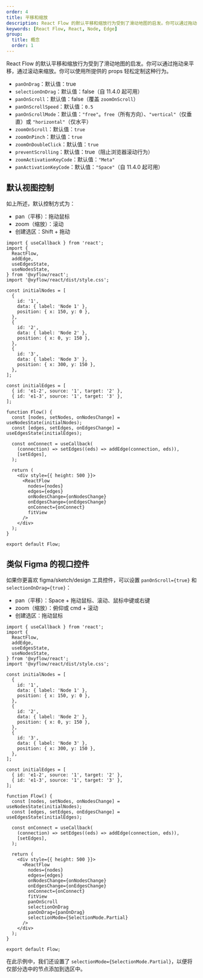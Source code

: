 ```yaml
---
order: 4
title: 平移和缩放
description: React Flow 的默认平移和缩放行为受到了滑动地图的启发。你可以通过拖动来平移，通过滚动来缩放。你可以使用所提供的 props 轻松定制这种行为。
keywords: [React Flow, React, Node, Edge]
group:
  title: 概念
  order: 1
---
```


React Flow 的默认平移和缩放行为受到了滑动地图的启发。你可以通过拖动来平移，通过滚动来缩放。你可以使用所提供的 props 轻松定制这种行为。

- `panOnDrag`：默认值：true
- `selectionOnDrag`：默认值：false（自 11.4.0 起可用）
- `panOnScroll`：默认值：false（覆盖 `zoomOnScroll`）
- `panOnScrollSpeed`：默认值：`0.5`
- `panOnScrollMode`：默认值：`"free"`。`free`（所有方向）、`"vertical"`（仅垂直）或 `"horizontal"`（仅水平）
- `zoomOnScroll`：默认值：`true`
- `zoomOnPinch`：默认值：`true`
- `zoomOnDoubleClick`：默认值：`true`
- `preventScrolling`：默认值：true（阻止浏览器滚动行为）
- `zoomActivationKeyCode`：默认值：`"Meta"`
- `panActivationKeyCode`：默认值：`"Space"`（自 11.4.0 起可用）

## 默认视图控制

如上所述，默认控制方式为：

- pan（平移）：拖动鼠标
- zoom（缩放）：滚动
- 创建选区：Shift + 拖动

```tsx
import { useCallback } from 'react';
import {
  ReactFlow,
  addEdge,
  useEdgesState,
  useNodesState,
} from '@xyflow/react';
import '@xyflow/react/dist/style.css';

const initialNodes = [
  {
    id: '1',
    data: { label: 'Node 1' },
    position: { x: 150, y: 0 },
  },
  {
    id: '2',
    data: { label: 'Node 2' },
    position: { x: 0, y: 150 },
  },
  {
    id: '3',
    data: { label: 'Node 3' },
    position: { x: 300, y: 150 },
  },
];

const initialEdges = [
  { id: 'e1-2', source: '1', target: '2' },
  { id: 'e1-3', source: '1', target: '3' },
];

function Flow() {
  const [nodes, setNodes, onNodesChange] = useNodesState(initialNodes);
  const [edges, setEdges, onEdgesChange] = useEdgesState(initialEdges);

  const onConnect = useCallback(
    (connection) => setEdges((eds) => addEdge(connection, eds)),
    [setEdges],
  );

  return (
    <div style={{ height: 500 }}>
      <ReactFlow
        nodes={nodes}
        edges={edges}
        onNodesChange={onNodesChange}
        onEdgesChange={onEdgesChange}
        onConnect={onConnect}
        fitView
      />
    </div>
  );
}

export default Flow;
```

## 类似 Figma 的视口控件

如果你更喜欢 figma/sketch/design 工具控件，可以设置 `panOnScroll={true}` 和 `selectionOnDrag={true}`：

- pan（平移）：Space + 拖动鼠标、滚动、鼠标中键或右键
- zoom（缩放）：俯仰或 cmd + 滚动
- 创建选区：拖动鼠标

```tsx
import { useCallback } from 'react';
import {
  ReactFlow,
  addEdge,
  useEdgesState,
  useNodesState,
} from '@xyflow/react';
import '@xyflow/react/dist/style.css';

const initialNodes = [
  {
    id: '1',
    data: { label: 'Node 1' },
    position: { x: 150, y: 0 },
  },
  {
    id: '2',
    data: { label: 'Node 2' },
    position: { x: 0, y: 150 },
  },
  {
    id: '3',
    data: { label: 'Node 3' },
    position: { x: 300, y: 150 },
  },
];

const initialEdges = [
  { id: 'e1-2', source: '1', target: '2' },
  { id: 'e1-3', source: '1', target: '3' },
];

function Flow() {
  const [nodes, setNodes, onNodesChange] = useNodesState(initialNodes);
  const [edges, setEdges, onEdgesChange] = useEdgesState(initialEdges);

  const onConnect = useCallback(
    (connection) => setEdges((eds) => addEdge(connection, eds)),
    [setEdges],
  );

  return (
    <div style={{ height: 500 }}>
      <ReactFlow
        nodes={nodes}
        edges={edges}
        onNodesChange={onNodesChange}
        onEdgesChange={onEdgesChange}
        onConnect={onConnect}
        fitView
        panOnScroll
        selectionOnDrag
        panOnDrag={panOnDrag}
        selectionMode={SelectionMode.Partial}
      />
    </div>
  );
}

export default Flow;
```

在此示例中，我们还设置了 `selectionMode={SelectionMode.Partial}`，以便将仅部分选中的节点添加到选区中。
